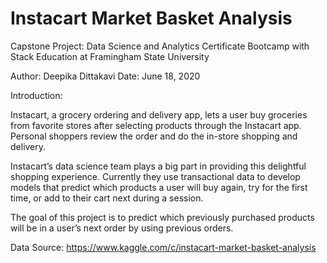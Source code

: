 # Instacart Market Basket Analysis

Capstone Project: Data Science and Analytics Certificate Bootcamp with Stack Education at Framingham State University

Author: Deepika Dittakavi
Date:   June 18, 2020


Introduction:

Instacart, a grocery ordering and delivery app, lets a user buy groceries from favorite stores after selecting products 
through the Instacart app. Personal shoppers review the order and do the in-store shopping and delivery.

Instacart’s data science team plays a big part in providing this delightful shopping experience. 
Currently they use transactional data to develop models that predict which products a user will buy again, 
try for the first time, or add to their cart next during a session.

The goal of this project is to predict which previously purchased products will be in a user’s next order by using previous orders.

Data Source: https://www.kaggle.com/c/instacart-market-basket-analysis
